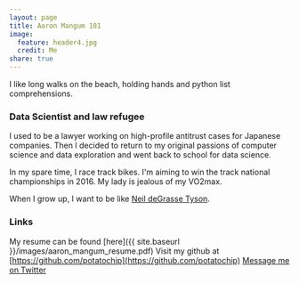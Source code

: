 ```yaml
---
layout: page
title: Aaron Mangum 101
image:
  feature: header4.jpg
  credit: Me
share: true
---
```

I like long walks on the beach, holding hands and python list comprehensions.

### Data Scientist and law refugee

I used to be a lawyer working on high-profile antitrust cases for Japanese companies. Then I decided to return to my original passions of computer science and data exploration and went back to school for data science.

In my spare time, I race track bikes. I'm aiming to win the track national championships in 2016. My lady is jealous of my VO2max.

When I grow up, I want to be like [Neil deGrasse Tyson](http://twitter.com/neiltyson).

### Links
My resume can be found [here]({{ site.baseurl }}/images/aaron_mangum_resume.pdf)
Visit my github at [https://github.com/potatochip](https://github.com/potatochip)
[Message me on Twitter](https://twitter.com/AaronMagnum)
